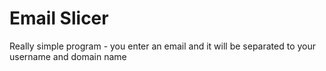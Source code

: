 # Email Slicer

Really simple program - you enter an email and it will be separated to your username and domain name 
